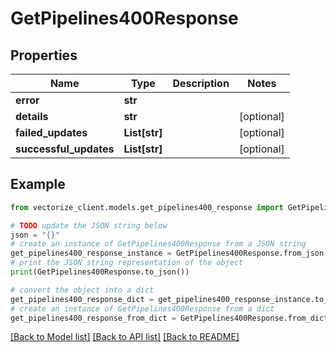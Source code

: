 # GetPipelines400Response


## Properties

Name | Type | Description | Notes
------------ | ------------- | ------------- | -------------
**error** | **str** |  | 
**details** | **str** |  | [optional] 
**failed_updates** | **List[str]** |  | [optional] 
**successful_updates** | **List[str]** |  | [optional] 

## Example

```python
from vectorize_client.models.get_pipelines400_response import GetPipelines400Response

# TODO update the JSON string below
json = "{}"
# create an instance of GetPipelines400Response from a JSON string
get_pipelines400_response_instance = GetPipelines400Response.from_json(json)
# print the JSON string representation of the object
print(GetPipelines400Response.to_json())

# convert the object into a dict
get_pipelines400_response_dict = get_pipelines400_response_instance.to_dict()
# create an instance of GetPipelines400Response from a dict
get_pipelines400_response_from_dict = GetPipelines400Response.from_dict(get_pipelines400_response_dict)
```
[[Back to Model list]](../README.md#documentation-for-models) [[Back to API list]](../README.md#documentation-for-api-endpoints) [[Back to README]](../README.md)



